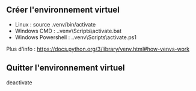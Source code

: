 ## Créer l'environnement virtuel
- Linux : source .venv/bin/activate
- Windows CMD : .\.venv\Scripts\activate.bat
- Windows Powershell : .\.venv\Scripts\activate.ps1

Plus d'info : https://docs.python.org/3/library/venv.html#how-venvs-work

## Quitter l'environnement virtuel
deactivate